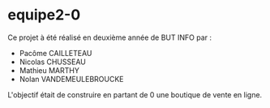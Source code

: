 # equipe2-0

Ce projet à été réalisé en deuxième année de BUT INFO par :
- Pacôme CAILLETEAU
- Nicolas CHUSSEAU
- Mathieu MARTHY
- Nolan VANDEMEULEBROUCKE

L'objectif était de construire en partant de 0 une boutique de vente en ligne. 


